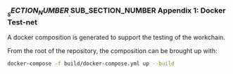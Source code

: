 
### $__SECTION_NUMBER__.$__SUB_SECTION_NUMBER__ Appendix 1: Docker Test-net

A docker composition is generated to support the testing of the workchain.

From the root of the repository, the composition can be brought up with:
```bash
docker-compose -f build/docker-compose.yml up --build
```